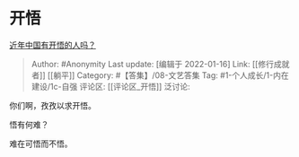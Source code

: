 # 开悟
[近年中国有开悟的人吗？](https://www.zhihu.com/question/302653213/answer/650855515)

> Author: #Anonymity
> Last update: [编辑于 2022-01-16]
> Link: [[修行成就者]] [[躺平]]
> Category: #【答集】/08-文艺答集
> Tag: #1-个人成长/1-内在建设/1c-自强
> 评论区: [[评论区_开悟]]
> 泛讨论:

你们啊，孜孜以求开悟。

悟有何难？

难在可悟而不悟。
